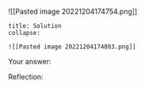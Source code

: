 
![[Pasted image 20221204174754.png]]

```ad-note
title: Solution
collapse:

![[Pasted image 20221204174803.png]]
```

Your answer:

Reflection:
